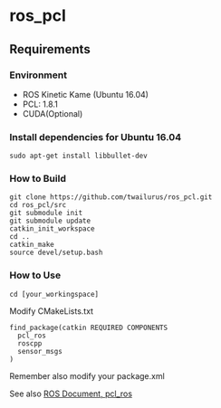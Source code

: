# ros_pcl

## Requirements

### Environment
- ROS Kinetic Kame (Ubuntu 16.04)
- PCL: 1.8.1
- CUDA(Optional)

### Install dependencies for Ubuntu 16.04

```
sudo apt-get install libbullet-dev
```

### How to Build
```
git clone https://github.com/twailurus/ros_pcl.git
cd ros_pcl/src
git submodule init
git submodule update 
catkin_init_workspace
cd ..
catkin_make
source devel/setup.bash
```
### How to Use
```
cd [your_workingspace]
```
Modify CMakeLists.txt
```
find_package(catkin REQUIRED COMPONENTS
  pcl_ros
  roscpp
  sensor_msgs
)
```
Remember also modify your package.xml

See also [ROS Document, pcl_ros](http://wiki.ros.org/pcl_ros)
